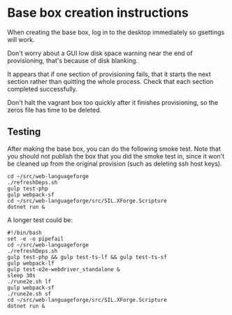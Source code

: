 # Base box creation instructions

When creating the base box, log in to the desktop immediately so gsettings will work.

Don't worry about a GUI low disk space warning near the end of provisioning, that's because of disk blanking.

It appears that if one section of provisioning fails, that it starts the next section rather than quitting the whole process. Check that each section completed successfully.

Don't halt the vagrant box too quickly after it finishes provisioning, so the zeros file has time to be deleted.

## Testing

After making the base box, you can do the following smoke test. Note that you should not publish the box that you did the smoke test in, since it won't be cleaned up from the original provision (such as deleting ssh host keys).

```
cd ~/src/web-languageforge
./refreshDeps.sh
gulp test-php
gulp webpack-sf
cd ~/src/web-languageforge/src/SIL.XForge.Scripture
dotnet run &
```

A longer test could be:

```
#!/bin/bash
set -e -o pipefail
cd ~/src/web-languageforge
./refreshDeps.sh
gulp test-php && gulp test-ts-lf && gulp test-ts-sf
gulp webpack-lf
gulp test-e2e-webdriver_standalone &
sleep 30s
./rune2e.sh lf
gulp webpack-sf
./rune2e.sh sf
cd ~/src/web-languageforge/src/SIL.XForge.Scripture
dotnet run &
```